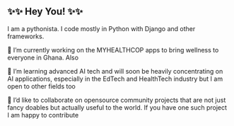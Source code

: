 ## ✨✨ Hey You! ✨✨
I am a pythonista. I code mostly in Python with Django and other frameworks.

🔭 I’m currently working on the MYHEALTHCOP apps to bring wellness to everyone in Ghana. Also

🌱 I’m learning advanced AI tech and will soon be heavily concentrating on AI applications, especially in the EdTech and HealthTech industry but I am open to other fields too 

👯 I’d like to collaborate on opensource community projects that are not just fancy doables but actually useful to the world. If you have one such project I am happy to contribute


